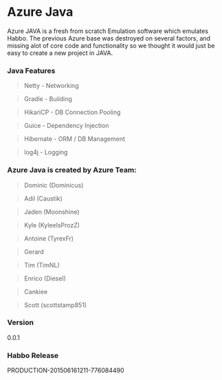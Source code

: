 # Azure Java
Azure JAVA is a fresh from scratch Emulation software which emulates Habbo. The previous Azure base was destroyed on several factors, 
and missing alot of core code and functionality so we thought it would just be easy to create a new project in JAVA.

### Java Features
>Netty - Networking

>Gradle - Building

>HikariCP - DB Connection Pooling

>Guice - Dependency Injection

>Hibernate - ORM / DB Management

>log4j - Logging

### Azure Java is created by Azure Team:
>Dominic (Dominicus)

>Adil (Caustik)

>Jaden (Moonshine)

>Kyle (KyleeIsProzZ)

>Antoine (TyrexFr)

>Gerard

>Tim (TimNL)

>Enrico (Diesel)

>Cankiee

>Scott (scottstamp851)

### Version
0.0.1

### Habbo Release
PRODUCTION-201506161211-776084490